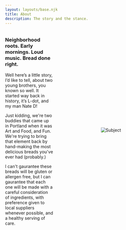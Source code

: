 ```yaml
---
layout: layouts/base.njk
title: About
description: The story and the stance.
---
```


<div style="display:flex;align-items:center;gap:2rem;">
  <div style="flex:1;">

### Neighborhood roots. Early mornings. Loud music. Bread done right.

Well here’s a little story, I’d like to tell, about two young brothers, you known so well. It started way back in history, it’s L-dot, and my man Nate D!

Just kidding, we're two buddies that came up in Portland when it was Art and Food, and Fun.  We're trying to bring that element back by hand-making the most delicious breads you've ever had (probably.)

I can't gaurantee these breads will be gluten or allergen free, but I can gaurantee that each one will be made with a careful consideration of ingredients, with preference given to local suppliers whenever possible, and a healthy serving of care.

  </div>
  <div style="flex:0 0 315px;text-align:center;">
    <img src="/assets/uploads/subject.png" alt="Subject" style="max-width:270px;">
  </div>
</div>
